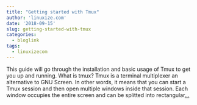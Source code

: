 ```yaml
---
title: "Getting started with Tmux"
author: 'linuxize.com'
date: '2018-09-15'
slug: getting-started-with-tmux
categories:
  - bloglink
tags:
  - linuxizecom
---
```


This guide will go through the installation and basic usage of Tmux to get you up and running. What is tmux? Tmux is a terminal multiplexer an alternative to GNU Screen. In other words, it means that you can start a Tmux session and then open multiple windows inside that session. Each window occupies the entire screen and can be splitted into rectangular[... <i class="fas fa-external-link-alt"></i>](https://linuxize.com/post/getting-started-with-tmux/)

